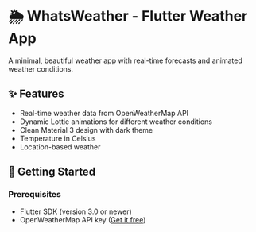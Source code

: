 # 🌦️ WhatsWeather - Flutter Weather App

A minimal, beautiful weather app with real-time forecasts and animated weather conditions.


## ✨ Features
- Real-time weather data from OpenWeatherMap API
- Dynamic Lottie animations for different weather conditions
- Clean Material 3 design with dark theme
- Temperature in Celsius
- Location-based weather

## 🚀 Getting Started

### Prerequisites
- Flutter SDK (version 3.0 or newer)
- OpenWeatherMap API key ([Get it free](https://openweathermap.org/api))
